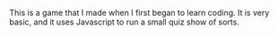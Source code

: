 This is a game that I made when I first began to learn coding. It is very basic, and it uses Javascript to run a small quiz show of sorts.
